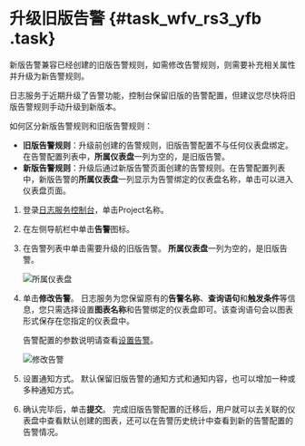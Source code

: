 # 升级旧版告警 {#task_wfv_rs3_yfb .task}

新版告警兼容已经创建的旧版告警规则，如需修改告警规则，则需要补充相关属性并升级为新告警规则。

日志服务于近期升级了告警功能，控制台保留旧版的告警配置，但建议您尽快将旧版告警规则手动升级到新版本。

如何区分新版告警规则和旧版告警规则：

-   **旧版告警规则**：升级前创建的告警规则，旧版告警配置不与任何仪表盘绑定。在告警配置列表中，**所属仪表盘**一列为空的，是旧版告警。
-   **新版告警规则**：升级后通过新版告警页面创建的告警规则。在告警配置列表中，新版告警的**所属仪表盘**一列显示为告警绑定的仪表盘名称，单击可以进入仪表盘页面。

1.  登录[日志服务控制台](https://sls.console.aliyun.com)，单击Project名称。 
2.  在左侧导航栏中单击**告警**图标。
3.  在告警列表中单击需要升级的旧版告警。 **所属仪表盘**一列为空的，是旧版告警。

    ![所属仪表盘](http://static-aliyun-doc.oss-cn-hangzhou.aliyuncs.com/assets/img/65280/156439167233247_zh-CN.png)

4.  单击**修改告警**。 日志服务为您保留原有的**告警名称**、**查询语句**和**触发条件**等信息，您只需选择设置**图表名称**和告警绑定的仪表盘即可。该查询语句会以图表形式保存在您指定的仪表盘中。

    告警配置的参数说明请查看[设置告警](cn.zh-CN/用户指南/告警/设置告警任务/设置告警.md)。

    ![修改告警](http://static-aliyun-doc.oss-cn-hangzhou.aliyuncs.com/assets/img/65280/156439167233259_zh-CN.png)

5.  设置通知方式。 默认保留旧版告警的通知方式和通知内容，也可以增加一种或多种通知方式。
6.  确认完毕后，单击**提交**。 完成旧版告警配置的迁移后，用户就可以去关联的仪表盘中查看默认创建的图表，还可以在告警历史统计中查看到新的告警配置的告警情况。

